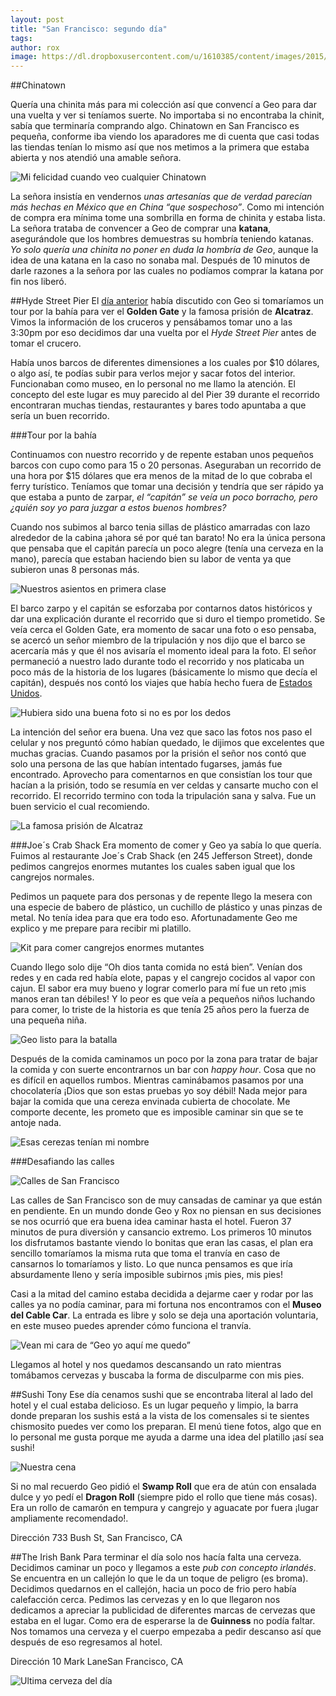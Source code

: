 ```yaml
---
layout: post
title: "San Francisco: segundo día"
tags: 
author: rox
image: https://dl.dropboxusercontent.com/u/1610385/content/images/2015/03/2013-12-21-11-33-48.jpg
---
```

##Chinatown

Quería una chinita más para mi colección así que convencí a Geo para dar una vuelta y ver si teníamos suerte. No importaba si no encontraba la chinit, sabía que terminaría comprando algo. Chinatown en San Francisco es pequeña, conforme iba viendo los aparadores me di cuenta que casi todas las tiendas tenían lo mismo así que nos metimos a la primera que estaba abierta y nos atendió una amable señora. 

![Mi felicidad cuando veo cualquier Chinatown](https://dl.dropboxusercontent.com/u/1610385/content/images/2015/03/2013-12-22-09-39-59.jpg)

La señora insistía en vendernos *unas artesanías que de verdad parecían más hechas en México que en China “que sospechoso”*. Como mi intención de compra era mínima tome una sombrilla en forma de chinita y estaba lista. La señora trataba de convencer a Geo de comprar una **katana**, asegurándole que los hombres demuestras su hombría teniendo katanas. *Yo solo quería una chinita no poner en duda la hombría de Geo*, aunque la idea de una katana en la caso no sonaba mal. Después de 10 minutos de darle razones a la señora por las cuales no podíamos comprar la katana por fin nos liberó.

##Hyde Street Pier
El [día anterior](/diario-de-san-francisco/) había discutido con Geo si tomaríamos un tour por la bahía para ver el **Golden Gate** y la famosa prisión de **Alcatraz**. Vimos la información de los cruceros y pensábamos tomar uno a las 3:30pm por eso decidimos dar una vuelta por el *Hyde Street Pier* antes de tomar el crucero. 

Había unos barcos de diferentes dimensiones a los cuales por $10 dólares, o algo así, te podías subir para verlos mejor y sacar fotos del interior. Funcionaban como museo, en lo personal no me llamo la atención. El concepto del este lugar es muy parecido al del Pier 39 durante el recorrido encontraran muchas tiendas, restaurantes y bares todo apuntaba a que sería un buen recorrido.

###Tour por la bahía

Continuamos con nuestro recorrido y de repente estaban unos pequeños barcos con cupo como para 15 o 20 personas. Aseguraban un recorrido de una hora por $15 dólares que era menos de la mitad de lo que cobraba el ferry turístico. Teníamos que tomar una decisión y tendría que ser rápido ya que estaba a punto de zarpar, *el “capitán” se veía un poco borracho, pero ¿quién soy yo para juzgar a estos buenos hombres?* 

Cuando nos subimos al barco tenia sillas de plástico amarradas con lazo alrededor de la cabina ¡ahora sé por qué tan barato! No  era la única persona que pensaba que el capitán parecía un poco alegre (tenía una cerveza en la mano), parecía que estaban haciendo bien su labor de venta ya que subieron unas 8 personas más.

![Nuestros asientos en primera clase](https://dl.dropboxusercontent.com/u/1610385/content/images/2015/03/2013-12-22-13-40-43.jpg)

El barco zarpo y el capitán se esforzaba por contarnos datos históricos y dar una explicación durante el recorrido que si duro el tiempo prometido. Se veía cerca el Golden Gate, era momento de sacar una foto o eso pensaba, se acercó un señor miembro de la tripulación y nos dijo que el barco se acercaría más y que él nos avisaría el momento ideal para la foto. El señor permaneció a nuestro lado durante todo el recorrido y nos platicaba un poco más de la historia de los lugares (básicamente lo mismo que decía el capitán), después nos contó los viajes que había hecho fuera de [Estados Unidos](/tag/estados-unidos).

![Hubiera sido una buena foto si no es por los dedos](https://dl.dropboxusercontent.com/u/1610385/content/images/2015/03/2013-12-22-13-58-53.jpg)

La intención del señor era buena. Una vez que saco las fotos nos paso el celular y nos preguntó cómo habían quedado, le dijimos que excelentes que muchas gracias. Cuando pasamos por la prisión el señor nos contó que solo una persona de las que habían intentado fugarses, jamás fue encontrado. Aprovecho para comentarnos en que consistían los tour que hacían a la prisión, todo se resumía en ver celdas y cansarte mucho con el recorrido. El recorrido termino con toda la tripulación sana y salva. Fue un buen servicio el cual recomiendo.

![La famosa prisión de Alcatraz](https://dl.dropboxusercontent.com/u/1610385/content/images/2015/03/2013-12-22-14-20-13.jpg)

###Joe´s Crab Shack
Era momento de comer y Geo ya sabía lo que quería. Fuimos al restaurante Joe´s Crab Shack (en 245 Jefferson Street), donde pedimos cangrejos enormes mutantes los cuales saben igual que los cangrejos normales.

Pedimos un paquete para dos personas y de repente llego la mesera con una especie de babero de plástico, un cuchillo de plástico y unas pinzas de metal. No tenía idea para que era todo eso. Afortunadamente Geo me explico y me prepare para recibir mi platillo.

![Kit para comer cangrejos enormes mutantes](https://dl.dropboxusercontent.com/u/1610385/content/images/2015/03/2013-12-22-14-50-21.jpg)

Cuando llego solo dije “Oh dios tanta comida no está bien”. Venían dos redes y en cada red había elote, papas y el cangrejo cocidos al vapor con cajun. El sabor era muy bueno y lograr comerlo para mí fue un reto ¡mis manos eran tan débiles! Y lo peor es que veía a pequeños niños luchando para comer, lo triste de la historia es que tenía 25 años pero la fuerza de una pequeña niña.

![Geo listo para la batalla](https://dl.dropboxusercontent.com/u/1610385/content/images/2015/03/2013-12-22-15-07-19.jpg)

Después de la comida caminamos un poco por la zona para tratar de bajar la comida y con suerte encontrarnos un bar con *happy hour*. Cosa que no es difícil en aquellos rumbos. Mientras caminábamos pasamos por una chocolatería ¡Dios que son estas pruebas yo soy débil! Nada mejor para bajar la comida que una cereza envinada cubierta de chocolate. Me comporte decente, les prometo que es imposible caminar sin que se te antoje nada.

![Esas cerezas tenían mi nombre](https://dl.dropboxusercontent.com/u/1610385/content/images/2015/03/2013-12-22-16-20-48.jpg)

###Desafiando las calles

![Calles de San Francisco](https://dl.dropboxusercontent.com/u/1610385/content/images/2015/03/2013-12-22-17-00-37.jpg)

Las calles de San Francisco son de muy cansadas de caminar ya que están en pendiente. En un mundo donde Geo y Rox no piensan en sus decisiones se nos ocurrió que era buena idea caminar hasta el hotel. Fueron 37 minutos de pura diversión y cansancio extremo. Los primeros 10 minutos los disfrutamos bastante viendo lo bonitas que eran las casas, el plan era sencillo tomaríamos la misma ruta que toma el tranvía en caso de cansarnos lo tomaríamos y listo. Lo que nunca pensamos es que iría absurdamente lleno y sería imposible subirnos ¡mis pies, mis pies!

Casi a la mitad del camino estaba decidida a dejarme caer y rodar por las calles ya no podía caminar, para mi fortuna nos encontramos con el **Museo del Cable Car**. La entrada es libre y solo se deja una aportación voluntaria, en este museo puedes aprender cómo funciona el tranvía.

![Vean mi cara de “Geo yo aquí me quedo”](https://dl.dropboxusercontent.com/u/1610385/content/images/2015/03/2013-12-22-16-52-12.jpg)

Llegamos al hotel y nos quedamos descansando un rato mientras tomábamos cervezas y buscaba la forma de disculparme con mis pies.

##Sushi Tony
Ese  día cenamos sushi que se encontraba literal al lado del hotel y el cual estaba delicioso. Es un lugar pequeño y limpio, la barra donde preparan los sushis está a la vista de los comensales si te sientes chismosito puedes ver como los preparan. El menú tiene fotos, algo que en lo personal me gusta porque me ayuda a darme una idea del platillo ¡así sea sushi! 

![Nuestra cena](https://dl.dropboxusercontent.com/u/1610385/content/images/2015/03/2013-12-21-19-01-01.jpg)

Si no mal recuerdo Geo pidió el **Swamp Roll** que era de atún con ensalada dulce y yo pedí el **Dragon Roll** (siempre pido el rollo que tiene más cosas). Era un rollo de camarón en tempura y cangrejo y aguacate por fuera ¡lugar ampliamente recomendado!.

Dirección 733 Bush St, San Francisco, CA

##The Irish Bank
Para terminar el día solo nos hacía falta una cerveza. Decidimos caminar un poco y llegamos a este *pub con concepto irlandés*. Se encuentra en un callejón lo que le da un toque de peligro (es broma). Decidimos quedarnos en el callejón, hacia un poco de frio pero había calefacción cerca. Pedimos las cervezas y en lo que llegaron nos dedicamos a apreciar la publicidad de diferentes marcas de cervezas que estaba en el lugar. Como era de esperarse la de **Guinness** no podía faltar. Nos tomamos una cerveza y el cuerpo empezaba a pedir descanso así que después de eso regresamos al hotel.

Dirección 10 Mark LaneSan Francisco, CA

![Ultima cerveza del día](https://dl.dropboxusercontent.com/u/1610385/content/images/2015/03/2013-12-21-20-36-45.jpg)
 
